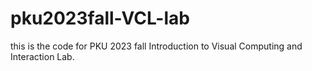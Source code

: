 # pku2023fall-VCL-lab
this is the code for PKU 2023 fall Introduction to Visual Computing and Interaction Lab.
